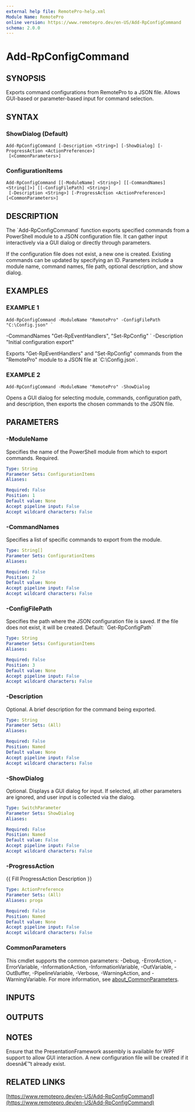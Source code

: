 ```yaml
---
external help file: RemotePro-help.xml
Module Name: RemotePro
online version: https://www.remotepro.dev/en-US/Add-RpConfigCommand
schema: 2.0.0
---
```


# Add-RpConfigCommand

## SYNOPSIS
Exports command configurations from RemotePro to a JSON file.
Allows GUI-based or parameter-based input for command selection.

## SYNTAX

### ShowDialog (Default)
```
Add-RpConfigCommand [-Description <String>] [-ShowDialog] [-ProgressAction <ActionPreference>]
 [<CommonParameters>]
```

### ConfigurationItems
```
Add-RpConfigCommand [[-ModuleName] <String>] [[-CommandNames] <String[]>] [[-ConfigFilePath] <String>]
 [-Description <String>] [-ProgressAction <ActionPreference>] [<CommonParameters>]
```

## DESCRIPTION
The \`Add-RpConfigCommand\` function exports specified commands from a
PowerShell module to a JSON configuration file.
It can gather input
interactively via a GUI dialog or directly through parameters.

If the configuration file does not exist, a new one is created.
Existing
commands can be updated by specifying an ID.
Parameters include a
module name, command names, file path, optional description, and
show dialog.

## EXAMPLES

### EXAMPLE 1
```
Add-RpConfigCommand -ModuleName "RemotePro" -ConfigFilePath "C:\Config.json" `
```

-CommandNames "Get-RpEventHandlers", "Set-RpConfig" \`
                    -Description "Initial configuration export"

Exports "Get-RpEventHandlers" and "Set-RpConfig" commands from the
"RemotePro" module to a JSON file at \`C:\Config.json\`.

### EXAMPLE 2
```
Add-RpConfigCommand -ModuleName "RemotePro" -ShowDialog
```

Opens a GUI dialog for selecting module, commands, configuration path,
and description, then exports the chosen commands to the JSON file.

## PARAMETERS

### -ModuleName
Specifies the name of the PowerShell module from which to export
commands.
Required.

```yaml
Type: String
Parameter Sets: ConfigurationItems
Aliases:

Required: False
Position: 1
Default value: None
Accept pipeline input: False
Accept wildcard characters: False
```

### -CommandNames
Specifies a list of specific commands to export from the
module.

```yaml
Type: String[]
Parameter Sets: ConfigurationItems
Aliases:

Required: False
Position: 2
Default value: None
Accept pipeline input: False
Accept wildcard characters: False
```

### -ConfigFilePath
Specifies the path where the JSON configuration file is saved.
If the
file does not exist, it will be created.
Default: \`Get-RpConfigPath\`

```yaml
Type: String
Parameter Sets: ConfigurationItems
Aliases:

Required: False
Position: 3
Default value: None
Accept pipeline input: False
Accept wildcard characters: False
```

### -Description
Optional.
A brief description for the command being exported.

```yaml
Type: String
Parameter Sets: (All)
Aliases:

Required: False
Position: Named
Default value: None
Accept pipeline input: False
Accept wildcard characters: False
```

### -ShowDialog
Optional.
Displays a GUI dialog for input.
If selected, all other
parameters are ignored, and user input is collected via the dialog.

```yaml
Type: SwitchParameter
Parameter Sets: ShowDialog
Aliases:

Required: False
Position: Named
Default value: False
Accept pipeline input: False
Accept wildcard characters: False
```

### -ProgressAction
{{ Fill ProgressAction Description }}

```yaml
Type: ActionPreference
Parameter Sets: (All)
Aliases: proga

Required: False
Position: Named
Default value: None
Accept pipeline input: False
Accept wildcard characters: False
```

### CommonParameters
This cmdlet supports the common parameters: -Debug, -ErrorAction, -ErrorVariable, -InformationAction, -InformationVariable, -OutVariable, -OutBuffer, -PipelineVariable, -Verbose, -WarningAction, and -WarningVariable. For more information, see [about_CommonParameters](http://go.microsoft.com/fwlink/?LinkID=113216).

## INPUTS

## OUTPUTS

## NOTES
Ensure that the PresentationFramework assembly is available for WPF
support to allow GUI interaction.
A new configuration file will be created
if it doesnâ€™t already exist.

## RELATED LINKS

[https://www.remotepro.dev/en-US/Add-RpConfigCommand](https://www.remotepro.dev/en-US/Add-RpConfigCommand)

